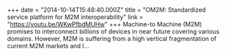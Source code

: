 +++
date = "2014-10-14T15:48:40.000Z"
title = "OM2M: Standardized service platform for M2M interoperability"
link = "https://youtu.be/WKwPfbdMUHw"
+++
Machine-to Machine (M2M) promises to interconnect billions of devices in near future covering various domains. However, M2M is suffering from a high vertical fragmentation of current M2M markets and l…